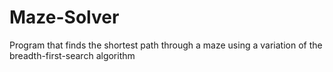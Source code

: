 # Maze-Solver
Program that finds the shortest path through a maze using a variation of the breadth-first-search algorithm
